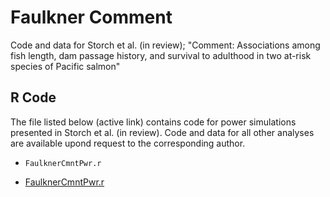 # Faulkner Comment
Code and data for Storch et al. (in review); "Comment: Associations among fish length, dam passage history, and survival to adulthood in two at-risk species of Pacific salmon" 

## R Code
The file listed below (active link) contains code for power simulations presented in Storch et al. (in review).  Code and data for all other analyses are available upond request to the corresponding author.

* ```FaulknerCmntPwr.r```

* [FaulknerCmntPwr.r](https://github.com/FishPC/FaulknerReview/blob/main/readmetest)
